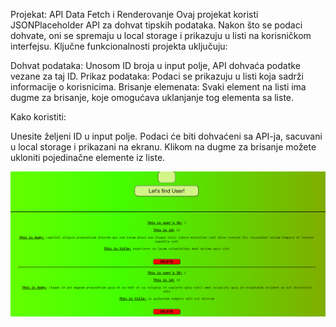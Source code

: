 Projekat: API Data Fetch i Renderovanje
Ovaj projekat koristi JSONPlaceholder API za dohvat tipskih podataka. Nakon što se podaci dohvate, oni se spremaju u local storage i prikazuju u listi na korisničkom interfejsu. Ključne funkcionalnosti projekta uključuju:

Dohvat podataka: Unosom ID broja u input polje, API dohvaća podatke vezane za taj ID.
Prikaz podataka: Podaci se prikazuju u listi koja sadrži informacije o korisnicima.
Brisanje elemenata: Svaki element na listi ima dugme za brisanje, koje omogućava uklanjanje tog elementa sa liste.

Kako koristiti:

Unesite željeni ID u input polje.
Podaci će biti dohvaćeni sa API-ja, sacuvani u local storage i  prikazani na ekranu.
Klikom na dugme za brisanje možete ukloniti pojedinačne elemente iz liste.

![izgled fetchingAPI](src/photo/fetchingAPi.png)
